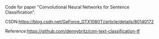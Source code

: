 Code for paper "Convolutional Neural Networks for Sentence Classification".

CSDN:https://blog.csdn.net/GeForce_GTX1080Ti/article/details/80140172

Reference:https://github.com/dennybritz/cnn-text-classification-tf
